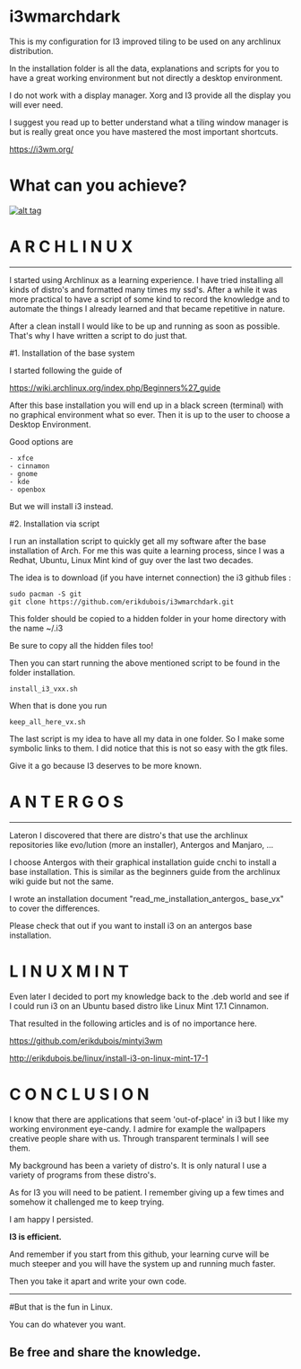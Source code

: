 # i3wmarchdark

This is my configuration for I3 improved tiling to be used on any archlinux distribution.

In the installation folder is all the data, explanations and scripts for you to have a great working environment but not directly a desktop environment.

I do not work with a display manager. Xorg and I3 provide all the display you will ever need.

I suggest you read up to better understand what a tiling window manager is but is really great once you have mastered the most important shortcuts.

https://i3wm.org/

# What can you achieve?


<a target="_blank" href="http://erikdubois.be/wp-content/uploads/2015/05/i3onarch.png">
<img style="max-width:100%;" data-canonical-src="http://erikdubois.be/wp-content/uploads/2015/05/i3onarch.png" alt="alt tag" src="http://erikdubois.be/wp-content/uploads/2015/05/i3onarch.png">
</a>




# A R C H L I N U X 
----------------------- 

I started using Archlinux as a learning experience. I have tried installing all kinds of distro's and formatted many times my ssd's. After a while it was more practical to have a script of some kind to record the knowledge and to automate the things I already learned and that became repetitive in nature.

After a clean install I would like to be up and running as soon as possible. That's why I have written a script to do just that. 

#1. Installation of the base system

I started following the guide of 

https://wiki.archlinux.org/index.php/Beginners%27_guide

After this base installation you will end up in a black screen (terminal) with no graphical environment what so ever. Then it is up to the user to choose a Desktop Environment.

Good options are

	- xfce
	- cinnamon
	- gnome
	- kde
	- openbox

But we will install i3 instead.

#2. Installation via script

I run an installation script to quickly  get all my software after the base installation of Arch. For me this was quite a learning process, since I was a Redhat, Ubuntu, Linux Mint kind of guy over the last two decades. 

The idea is to download (if you have internet connection) the i3 github files :

	sudo pacman -S git
	git clone https://github.com/erikdubois/i3wmarchdark.git

This folder should be copied to a hidden folder in your home directory with the name  ~/.i3

Be sure to copy all the hidden files too!

Then you can start running the above mentioned script to be found in the folder installation.

	install_i3_vxx.sh

When that is done you run

	keep_all_here_vx.sh

The last script is my idea to have all my data in one folder. So I make some symbolic links to them. I did notice that this is not so easy with the gtk files.

Give it a go because I3 deserves to be more known.






# A N T E R G O S
------------------

Lateron I discovered that there are distro's that use the archlinux repositories like evo/lution (more an installer), Antergos and Manjaro, ...

I choose Antergos with their graphical installation guide cnchi to install a base installation. This is similar as the beginners guide from the archlinux wiki guide but not the same.

I wrote an installation document "read_me_installation_antergos_ base_vx" to cover the differences.

Please check that out if you want to install i3 on an antergos base installation.






# L I N U X  M I N T

Even later I decided to port my knowledge back to the .deb world and see if I could run i3 on an Ubuntu based distro like Linux Mint 17.1 Cinnamon.

That resulted in the following articles and is of no importance here.

https://github.com/erikdubois/mintyi3wm

http://erikdubois.be/linux/install-i3-on-linux-mint-17-1


# C O N C L U S I O N


I know that there are applications that seem 'out-of-place' in i3 but I like my working environment eye-candy. I admire for example the wallpapers creative people share with us. Through transparent terminals I will see them.

My background has been a variety of distro's. It is only natural I use a variety of programs from these distro's.

As for I3 you will need to be patient. I remember giving up a few times and somehow it challenged me to keep trying.

I am happy I persisted. 

<b>I3 is efficient.</b>

And remember if you start from this github, your learning curve will be much steeper and you will have the system up and running much faster.

Then you take it apart and write your own code.

------------------------------------
#But that is the fun in Linux.

You can do whatever you want.

Be free and share the knowledge.
------------------------------------